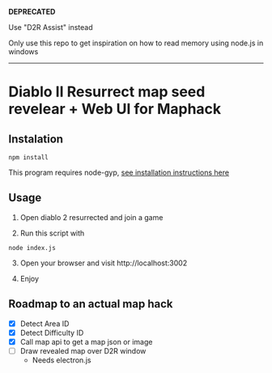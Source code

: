 **DEPRECATED**

Use "D2R Assist" instead

Only use this repo to get inspiration on how to read memory using node.js in windows


-------------------

# Diablo II Resurrect map seed revelear + Web UI for Maphack


## Instalation

``` 
npm install
```

This program requires node-gyp, [see installation instructions here](https://github.com/nodejs/node-gyp#on-windows)

## Usage

1. Open diablo 2 resurrected and join a game

2. Run this script with

```
node index.js
```

3. Open your browser and visit http://localhost:3002

4. Enjoy

## Roadmap to an actual map hack

- [x] Detect Area ID
- [X] Detect Difficulty ID
- [X] Call map api to get a map json or image
- [ ] Draw revealed map over D2R window 
    - Needs electron.js
